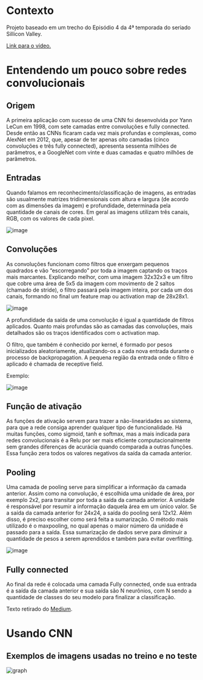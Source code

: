 # Contexto

Projeto baseado em um trecho do Episódio 4 da 4ª temporada do seriado Sillicon Valley. 

[Link para o vídeo.](https://youtu.be/vIci3C4JkL0?t=52)

# Entendendo um pouco sobre redes convolucionais

## Origem
A primeira aplicação com sucesso de uma CNN foi desenvolvida por Yann LeCun em 1998, com sete camadas entre convoluções e fully connected. Desde então as CNNs ficaram cada vez mais profundas e complexas, como AlexNet em 2012, que, apesar de ter apenas oito camadas (cinco convoluções e três fully connected), apresenta sessenta milhões de parâmetros, e a GoogleNet com vinte e duas camadas e quatro milhões de parâmetros.

## Entradas
Quando falamos em reconhecimento/classificação de imagens, as entradas são usualmente matrizes tridimensionais com altura e largura (de acordo com as dimensões da imagem) e profundidade, determinada pela quantidade de canais de cores. Em geral as imagens utilizam três canais, RGB, com os valores de cada pixel.

![image](https://user-images.githubusercontent.com/87540453/179066421-b9f5447c-0791-4a4d-bcde-6d1143a2d500.png)

## Convoluções
As convoluções funcionam como filtros que enxergam pequenos quadrados e vão “escorregando” por toda a imagem captando os traços mais marcantes. Explicando melhor, com uma imagem 32x32x3 e um filtro que cobre uma área de 5x5 da imagem com movimento de 2 saltos (chamado de stride), o filtro passará pela imagem inteira, por cada um dos canais, formando no final um feature map ou activation map de 28x28x1.

![image](https://user-images.githubusercontent.com/87540453/179066585-6442f353-cd89-479b-98cd-0507661f1c21.png)

A profundidade da saída de uma convolução é igual a quantidade de filtros aplicados. Quanto mais profundas são as camadas das convoluções, mais detalhados são os traços identificados com o activation map.

O filtro, que também é conhecido por kernel, é formado por pesos inicializados aleatoriamente, atualizando-os a cada nova entrada durante o processo de backpropagation. A pequena região da entrada onde o filtro é aplicado é chamada de receptive field.

Exemplo:

![image](https://user-images.githubusercontent.com/87540453/179066908-fa4c7ce1-65ff-40ee-81d6-e038d9f8f752.png)

## Função de ativação
As funções de ativação servem para trazer a não-linearidades ao sistema, para que a rede consiga aprender qualquer tipo de funcionalidade. Há muitas funções, como sigmoid, tanh e softmax, mas a mais indicada para redes convolucionais é a Relu por ser mais eficiente computacionalmente sem grandes diferenças de acurácia quando comparada a outras funções. Essa função zera todos os valores negativos da saída da camada anterior.

## Pooling
Uma camada de pooling serve para simplificar a informação da camada anterior. Assim como na convolução, é escolhida uma unidade de área, por exemplo 2x2, para transitar por toda a saída da camada anterior. A unidade é responsável por resumir a informação daquela área em um único valor. Se a saída da camada anterior for 24x24, a saída do pooling será 12x12. Além disso, é preciso escolher como será feita a sumarização. O método mais utilizado é o maxpooling, no qual apenas o maior número da unidade é passado para a saída. Essa sumarização de dados serve para diminuir a quantidade de pesos a serem aprendidos e também para evitar overfitting.

![image](https://user-images.githubusercontent.com/87540453/179067537-60eb0bf0-20b3-4fae-b218-14d62f0b555b.png)

## Fully connected
Ao final da rede é colocada uma camada Fully connected, onde sua entrada é a saída da camada anterior e sua saída são N neurônios, com N sendo a quantidade de classes do seu modelo para finalizar a classificação.

Texto retirado do [Medium](https://medium.com/infosimples/understanding-convnets-cnn-712f2afe4dd3).

# Usando CNN

## Exemplos de imagens usadas no treino e no teste

![graph](https://user-images.githubusercontent.com/87540453/179227964-96cfa2aa-0a47-4a2b-b2fa-426b9fa79e93.png)

